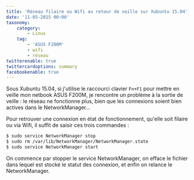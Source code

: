 ```yaml
---
title: 'Réseau filaire ou Wifi au retour de veille sur Xubuntu 15.04'
date: '11-05-2015 00:00'
taxonomy:
    category:
        - Linux
    tag:
        - 'ASUS F200M'
        - wifi
        - réseau
twitterenable: true
twittercardoptions: summary
facebookenable: true
---
```


Sous Xubuntu 15.04, si j'utilise le raccourci clavier `Fn+F1` pour mettre en veille mon netbook ASUS F200M, je rencontre un problème à la sortie de veille&nbsp;: le réseau ne fonctionne plus, bien que les connexions soient bien actives dans le NetworkManager...

Pour retrouver une connexion en état de fonctionnement, qu'elle soit filaire ou via Wifi, il suffit de saisir ces trois commandes&nbsp;:

```bash
$ sudo service NetworkManager stop
$ sudo rm /var/lib/NetworkManager/NetworkManager.state
$ sudo service NetworkManager start
```

On commence par stopper le service NetworkManager, on efface le fichier dans lequel est stocké le statut des connexion, et enfin on relance le NetworkManager.